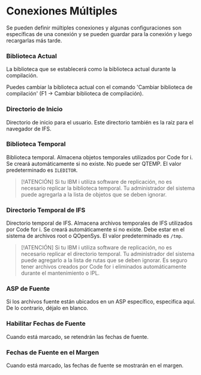 # Conexiones Múltiples

Se pueden definir múltiples conexiones y algunas configuraciones son específicas de una conexión y se pueden guardar para la conexión y luego recargarlas más tarde.

### Biblioteca Actual

La biblioteca que se establecerá como la biblioteca actual durante la compilación.

Puedes cambiar la biblioteca actual con el comando 'Cambiar biblioteca de compilación' (F1 -> Cambiar biblioteca de compilación).

### Directorio de Inicio

Directorio de inicio para el usuario. Este directorio también es la raíz para el navegador de IFS.

### Biblioteca Temporal

Biblioteca temporal. Almacena objetos temporales utilizados por Code for i. Se creará automáticamente si no existe. No puede ser QTEMP. El valor predeterminado es `ILEDITOR`.

> [!ATENCIÓN]
> Si tu IBM i utiliza software de replicación, no es necesario replicar la biblioteca temporal. Tu administrador del sistema puede agregarla a la lista de objetos que se deben ignorar.

### Directorio Temporal de IFS

Directorio temporal de IFS. Almacena archivos temporales de IFS utilizados por Code for i. Se creará automáticamente si no existe. Debe estar en el sistema de archivos root o QOpenSys. El valor predeterminado es `/tmp`.

> [!ATENCIÓN]
> Si tu IBM i utiliza software de replicación, no es necesario replicar el directorio temporal. Tu administrador del sistema puede agregarlo a la lista de rutas que se deben ignorar.
Es seguro tener archivos creados por Code for i eliminados automáticamente durante el mantenimiento o IPL.

### ASP de Fuente

Si los archivos fuente están ubicados en un ASP específico, especifica aquí.
De lo contrario, déjalo en blanco.

### Habilitar Fechas de Fuente

Cuando está marcado, se retendrán las fechas de fuente.

### Fechas de Fuente en el Margen

Cuando está marcado, las fechas de fuente se mostrarán en el margen.
